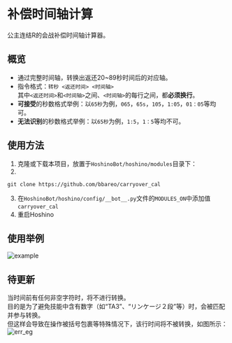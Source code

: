 # 补偿时间轴计算
公主连结R的会战补偿时间轴计算器。

## 概览
- 通过完整时间轴，转换出返还20~89秒时间后的对应轴。
- 指令格式：`转秒 <返还时间> <时间轴>`<br>其中`<返还时间>`和`<时间轴>`之间、`<时间轴>`的每行之间，都**必须换行**。
- **可接受**的秒数格式举例：以`65秒`为例，`065`，`65s`，`105`，`1:05`，`01：05`等均可。
- **无法识别**的秒数格式举例：以`65秒`为例，`1:5`，`1：5`等均不可。

## 使用方法
1. 克隆或下载本项目，放置于`HoshinoBot/hoshino/modules`目录下：
2. 
```git clone https://github.com/bbareo/carryover_cal```

3. 在`HoshinoBot/hoshino/config/__bot__.py`文件的`MODULES_ON`中添加值`carryover_cal`
4. 重启Hoshino

## 使用举例
![example](https://raw.githubusercontent.com/bbareo/carryover_cal/main/20230301225446.png)

## 待更新
当时间前有任何非空字符时，将不进行转换。<br>
目的是为了避免技能中含有数字（如“TA3”、“リンケージ２段”等）时，会被匹配并参与转换。<br>
但这样会导致在操作被括号包裹等特殊情况下，该行时间将不被转换，如图所示：
![err_eg](https://raw.githubusercontent.com/bbareo/carryover_cal/main/20230301225454.jpg)
